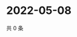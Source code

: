# 2022-05-08

共 0 条

<!-- BEGIN WEIBO -->
<!-- 最后更新时间 Sun May 08 2022 18:17:29 GMT+0800 (China Standard Time) -->

<!-- END WEIBO -->
